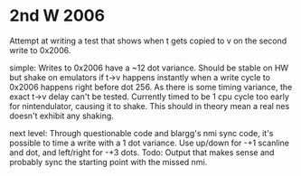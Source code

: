 # 2nd W 2006
Attempt at writing a test that shows when t gets copied to v on the second write to 0x2006.

simple: Writes to 0x2006 have a ~12 dot variance. Should be stable on HW but shake on emulators if t->v happens instantly when a write cycle to 0x2006 happens right before dot 256. As there is some timing variance, the exact t->v delay can't be tested. Currently timed to be 1 cpu cycle too early for nintendulator, causing it to shake. This should in theory mean a real nes doesn't exhibit any shaking.

next level: Through questionable code and blargg's nmi sync code, it's possible to time a write with a 1 dot variance. Use up/down for -+1 scanline and dot, and left/right for -+3 dots.
Todo: Output that makes sense and probably sync the starting point with the missed nmi.